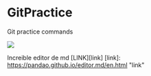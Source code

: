 # GitPractice
Git practice commands

![](https://pandao.github.io/editor.md/images/logos/editormd-logo-180x180.png)

Increible editor de md
[LINK][link]
[link]: https://pandao.github.io/editor.md/en.html "link"
